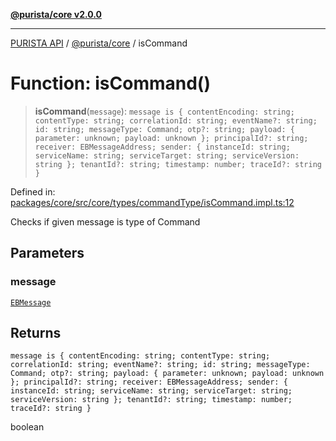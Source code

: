[**@purista/core v2.0.0**](../README.md)

***

[PURISTA API](../../../packages.md) / [@purista/core](../README.md) / isCommand

# Function: isCommand()

> **isCommand**(`message`): `message is { contentEncoding: string; contentType: string; correlationId: string; eventName?: string; id: string; messageType: Command; otp?: string; payload: { parameter: unknown; payload: unknown }; principalId?: string; receiver: EBMessageAddress; sender: { instanceId: string; serviceName: string; serviceTarget: string; serviceVersion: string }; tenantId?: string; timestamp: number; traceId?: string }`

Defined in: [packages/core/src/core/types/commandType/isCommand.impl.ts:12](https://github.com/puristajs/purista/blob/master/packages/core/src/core/types/commandType/isCommand.impl.ts#L12)

Checks if given message is type of Command

## Parameters

### message

[`EBMessage`](../type-aliases/EBMessage.md)

## Returns

`message is { contentEncoding: string; contentType: string; correlationId: string; eventName?: string; id: string; messageType: Command; otp?: string; payload: { parameter: unknown; payload: unknown }; principalId?: string; receiver: EBMessageAddress; sender: { instanceId: string; serviceName: string; serviceTarget: string; serviceVersion: string }; tenantId?: string; timestamp: number; traceId?: string }`

boolean
